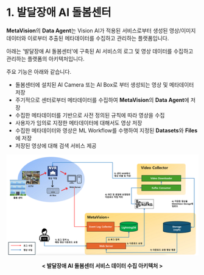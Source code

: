 # 1. 발달장애 AI 돌봄센터

<b>MetaVision</b>의 <b>Data Agent</b>는 Vision AI가 적용된 서비스로부터 생성된 영상/이미지 데이터와 이로부터 추출된 메타데이터를 수집하고 관리하는 플랫폼입니다.

아래는 '발달장애 AI 돌봄센터'에 구축된 AI 서비스의 로그 및 영상 데이터를 수집하고 관리하는 플랫폼의 아키텍처입니다.

주요 기능은 아래와 같습니다.

- 돌봄센터에 설치된 AI Camera 또는 AI Box로 부터 생성되는 영상 및 메타데이터 저장
- 주기적으로 센터로부터 메타데이터를 수집하여 <b>MetaVision</b>의 <b>Data Agent</b>에 저장
- 수집한 메타데이터를 기반으로 사전 정의된 규칙에 따라 영상을 수집
- 사용자가 임의로 지정한 메타데이터에 대해서도 영상 저장
- 수집한 메타데이터와 영상은 ML Workflow를 수행하여 지정된 <b>Datasets</b>와 <b>Files</b>에 저장
- 저장된 영상에 대해 검색 서비스 제공

![MetaVision2 System Architecture](./images/metavision2_data_agent_archi.png)
<center><b>< 발달장애 AI 돌봄센터 서비스 데이터 수집 아키텍처 ></b></center>

